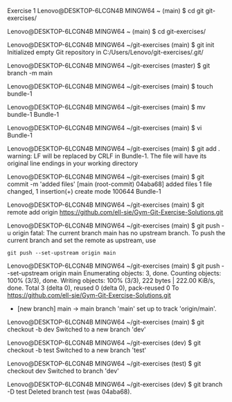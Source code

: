 Exercise 1
Lenovo@DESKTOP-6LCGN4B MINGW64 ~ (main)
$ cd git
git-exercises/

Lenovo@DESKTOP-6LCGN4B MINGW64 ~ (main)
$ cd git-exercises/

Lenovo@DESKTOP-6LCGN4B MINGW64 ~/git-exercises (main)
$ git init
Initialized empty Git repository in C:/Users/Lenovo/git-exercises/.git/

Lenovo@DESKTOP-6LCGN4B MINGW64 ~/git-exercises (master)
$ git branch -m main

Lenovo@DESKTOP-6LCGN4B MINGW64 ~/git-exercises (main)
$ touch bundle-1

Lenovo@DESKTOP-6LCGN4B MINGW64 ~/git-exercises (main)
$ mv bundle-1 Bundle-1

Lenovo@DESKTOP-6LCGN4B MINGW64 ~/git-exercises (main)
$ vi Bundle-1

Lenovo@DESKTOP-6LCGN4B MINGW64 ~/git-exercises (main)
$ git add .
warning: LF will be replaced by CRLF in Bundle-1.
The file will have its original line endings in your working directory

Lenovo@DESKTOP-6LCGN4B MINGW64 ~/git-exercises (main)
$ git commit -m 'added files'
[main (root-commit) 04aba68] added files
 1 file changed, 1 insertion(+)
 create mode 100644 Bundle-1

Lenovo@DESKTOP-6LCGN4B MINGW64 ~/git-exercises (main)
$ git remote add origin https://github.com/ell-sie/Gym-Git-Exercise-Solutions.git

Lenovo@DESKTOP-6LCGN4B MINGW64 ~/git-exercises (main)
$ git push -u origin
fatal: The current branch main has no upstream branch.
To push the current branch and set the remote as upstream, use

    git push --set-upstream origin main


Lenovo@DESKTOP-6LCGN4B MINGW64 ~/git-exercises (main)
$ git push --set-upstream origin main
Enumerating objects: 3, done.
Counting objects: 100% (3/3), done.
Writing objects: 100% (3/3), 222 bytes | 222.00 KiB/s, done.
Total 3 (delta 0), reused 0 (delta 0), pack-reused 0
To https://github.com/ell-sie/Gym-Git-Exercise-Solutions.git
 * [new branch]      main -> main
branch 'main' set up to track 'origin/main'.

Lenovo@DESKTOP-6LCGN4B MINGW64 ~/git-exercises (main)
$ git checkout -b dev
Switched to a new branch 'dev'

Lenovo@DESKTOP-6LCGN4B MINGW64 ~/git-exercises (dev)
$ git checkout -b test
Switched to a new branch 'test'

Lenovo@DESKTOP-6LCGN4B MINGW64 ~/git-exercises (test)
$ git checkout dev
Switched to branch 'dev'

Lenovo@DESKTOP-6LCGN4B MINGW64 ~/git-exercises (dev)
$ git branch -D test
Deleted branch test (was 04aba68).

